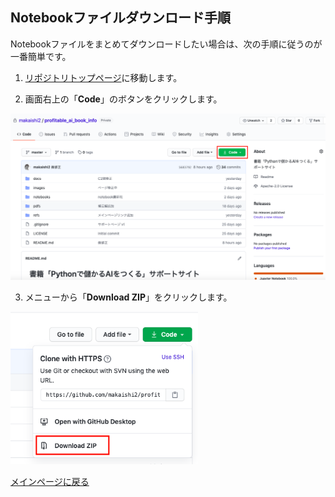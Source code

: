 ## Notebookファイルダウンロード手順

Notebookファイルをまとめてダウンロードしたい場合は、次の手順に従うのが一番簡単です。

1. [リポジトリトップページ](https://github.com/makaishi2/profitable_ai_book_info/)に移動します。

2. 画面右上の「**Code**」のボタンをクリックします。 
<div align="left">
<img src="../images/download1.png" width="600">
</div>

3. メニューから「**Download ZIP**」をクリックします。 
<div align="left">
<img src="../images/download2.png" width="300">
</div>

[メインページに戻る](../README.md)

